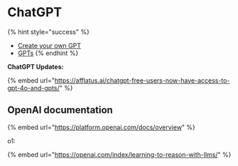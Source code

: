 # ChatGPT

{% hint style="success" %}
* [Create your own GPT](create-your-own-gpts.md)
* [GPTs](gpts.md)
{% endhint %}



**ChatGPT Updates:**

{% embed url="https://afflatus.ai/chatgpt-free-users-now-have-access-to-gpt-4o-and-gpts/" %}

## OpenAI documentation

{% embed url="https://platform.openai.com/docs/overview" %}

o1:

{% embed url="https://openai.com/index/learning-to-reason-with-llms/" %}










